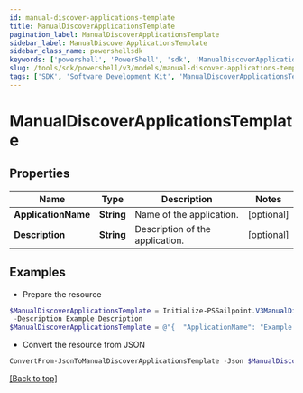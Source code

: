 ```yaml
---
id: manual-discover-applications-template
title: ManualDiscoverApplicationsTemplate
pagination_label: ManualDiscoverApplicationsTemplate
sidebar_label: ManualDiscoverApplicationsTemplate
sidebar_class_name: powershellsdk
keywords: ['powershell', 'PowerShell', 'sdk', 'ManualDiscoverApplicationsTemplate', 'ManualDiscoverApplicationsTemplate'] 
slug: /tools/sdk/powershell/v3/models/manual-discover-applications-template
tags: ['SDK', 'Software Development Kit', 'ManualDiscoverApplicationsTemplate', 'ManualDiscoverApplicationsTemplate']
---
```



# ManualDiscoverApplicationsTemplate

## Properties

Name | Type | Description | Notes
------------ | ------------- | ------------- | -------------
**ApplicationName** | **String** | Name of the application. | [optional] 
**Description** | **String** | Description of the application. | [optional] 

## Examples

- Prepare the resource
```powershell
$ManualDiscoverApplicationsTemplate = Initialize-PSSailpoint.V3ManualDiscoverApplicationsTemplate  -ApplicationName Example Application `
 -Description Example Description
$ManualDiscoverApplicationsTemplate = @"{  "ApplicationName": "Example Application", "Description": "Example Description" }"@
```

- Convert the resource from JSON
```powershell
ConvertFrom-JsonToManualDiscoverApplicationsTemplate -Json $ManualDiscoverApplicationsTemplate
```


[[Back to top]](#) 

